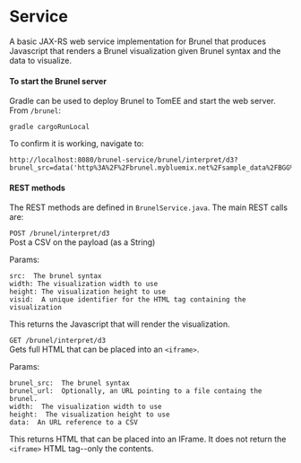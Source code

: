 # Service

A basic JAX-RS web service implementation for Brunel that produces Javascript that renders a Brunel visualization given Brunel syntax and the data to visualize.

#### To start the Brunel server

Gradle can be used to deploy Brunel to TomEE and start the web server.  From `/brunel`:

```gradle cargoRunLocal```

To confirm it is working, navigate to:

    http://localhost:8080/brunel-service/brunel/interpret/d3?brunel_src=data('http%3A%2F%2Fbrunel.mybluemix.net%2Fsample_data%2FBGG%2520Top%25202000%2520Games.csv')%20chord%20x(categories)%20y(playerage)%20color(playerage)%20size(%23count)%20tooltip(%23all)&width=575&height=575
  
#### REST methods   
The REST methods are defined in `BrunelService.java`.  The main REST calls are:

````POST /brunel/interpret/d3````  
Post a CSV on the payload (as a String)

Params:

    src:  The brunel syntax
    width: The visualization width to use
    height: The visualization height to use
    visid:  A unique identifier for the HTML tag containing the visualization

This returns the Javascript that will render the visualization.

````GET /brunel/interpret/d3````  
Gets full HTML that can be placed into an `<iframe>`.

Params:

    brunel_src:  The brunel syntax
    brunel_url:  Optionally, an URL pointing to a file containg the brunel.
    width:  The visualization width to use
    height:  The visualization height to use
    data:  An URL reference to a CSV

This returns HTML that can be placed into an IFrame.  It does not return the `<iframe>` HTML tag--only the contents.

